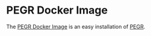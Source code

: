 # PEGR Docker Image

The [PEGR Docker Image](https://hub.docker.com/repository/docker/dshao/pegr) is an easy installation of [PEGR](https://github.com/seqcode/pegr).
